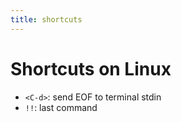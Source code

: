 ```yaml
---
title: shortcuts
---
```


# Shortcuts on Linux

* `<C-d>`: send EOF to terminal stdin
* `!!`: last command
